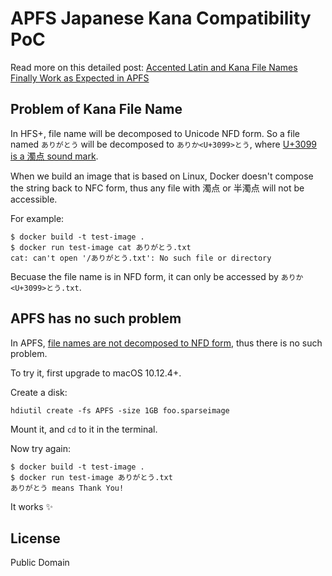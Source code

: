 # APFS Japanese Kana Compatibility PoC

Read more on this detailed post: [Accented Latin and Kana File Names Finally Work as Expected in APFS](https://medium.com/@yorkxin/apfs-docker-unicode-6e9893c9385d)

## Problem of Kana File Name

In HFS+, file name will be decomposed to Unicode NFD form. So a file named `ありがとう` will be decomposed to `ありか<U+3099>とう`,
where [U+3099 is a 濁点 sound mark](https://codepoints.net/U+3099).

When we build an image that is based on Linux, Docker doesn't compose the string back to NFC form, 
thus any file with 濁点 or 半濁点 will not be accessible.

For example:

```
$ docker build -t test-image .
$ docker run test-image cat ありがとう.txt
cat: can't open '/ありがとう.txt': No such file or directory
```

Becuase the file name is in NFD form, it can only be accessed by `ありか<U+3099>とう.txt`.

## APFS has no such problem

In APFS, [file names are not decomposed to NFD form](https://developer.apple.com/library/content/documentation/FileManagement/Conceptual/APFS_Guide/FAQ/FAQ.html#//apple_ref/doc/uid/TP40016999-CH6-DontLinkElementID_3), 
thus there is no such problem.

To try it, first upgrade to macOS 10.12.4+.

Create a disk:

    hdiutil create -fs APFS -size 1GB foo.sparseimage

Mount it, and `cd` to it in the terminal.

Now try again:

```
$ docker build -t test-image .
$ docker run test-image ありがとう.txt
ありがとう means Thank You!
```

It works :sparkles:

## License

Public Domain
